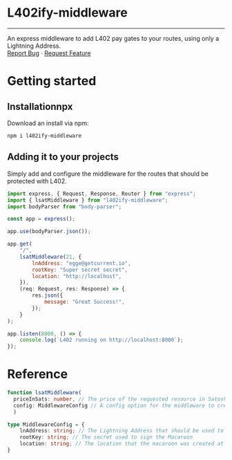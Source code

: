 # L402ify-middleware
-----

  <p>
    An express middleware to add L402 pay gates to your routes, using only a Lightning Address.
    <br/>
    <!-- <a href="https://github.com/othneildrew/Best-README-Template">View Demo</a> -->
    <!-- · -->
    <a href="https://github.com/lightning-digital-entertainment/l402ify-middleware/issues">Report Bug</a>
    ·
    <a href="https://github.com/lightning-digital-entertainment/l402ify-middleware/issues">Request Feature</a>
  </p>
</div>

# Getting started

## Installationnpx 

Download an install via npm:

`npm i l402ify-middleware`

## Adding it to your projects

Simply add and configure the middleware for the routes that should be protected with L402.

```js
import express, { Request, Response, Router } from "express";
import { lsatMiddleware } from "l402ify-middleware";
import bodyParser from "body-parser";

const app = express();

app.use(bodyParser.json());

app.get(
    "/",
    lsatMiddleware(21, {
        lnAddress: "egge@getcurrent.io",
        rootKey: "Super secret secret",
        location: "http://localhost",
    }),
    (req: Request, res: Response) => {
        res.json({
            message: "Great Success!",
        });
    }
);

app.listen(8000, () => {
    console.log(`L402 running on http://localhost:8000`);
});
```

# Reference

```ts
function lsatMiddleware(
  priceInSats: number, // The price of the requested resource in Satoshi
  config: MiddlewareConfig // A config option for the middleware to create valid L402 macaroons
  )

type MiddlewareConfig = {
    lnAddress: string; // The Lightning Address that should be used to fetch an invoice
    rootKey: string; // The secret used to sign the Macaroon
    location: string; // The location that the macaroon was created at
}
```